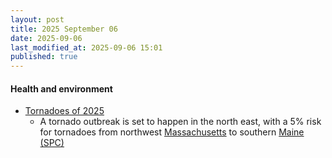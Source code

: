 ```yaml
---
layout: post
title: 2025 September 06
date: 2025-09-06
last_modified_at: 2025-09-06 15:01
published: true
---
```



#### Health and environment

* [Tornadoes of 2025](https://en.wikipedia.org/wiki/Tornadoes_of_2025 "Tornadoes of 2025")
  * A tornado outbreak is set to happen in the north east, with a 5% risk for tornadoes from northwest [Massachusetts](https://en.wikipedia.org/wiki/Massachusetts "Massachusetts") to southern [Maine](https://en.wikipedia.org/wiki/Maine "Maine") [(SPC)](https://www.spc.noaa.gov/products/outlook/day1otlk.html)
